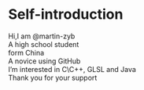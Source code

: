 # Self-introduction  
Hi,I am @martin-zyb  
A high school student  
form China  
A novice using GitHub  
I’m interested in C\C++, GLSL and Java  
Thank you for your support  
